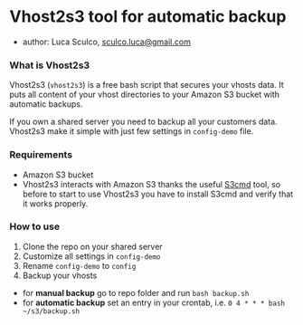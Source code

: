 # Vhost2s3 tool for automatic backup
- author: Luca Sculco, [sculco.luca@gmail.com](mailto:sculco.luca@gmail.com)


### What is Vhost2s3
Vhost2s3 (`vhost2s3`) is a free bash script that secures your vhosts data.
It puts all content of your vhost directories to your Amazon S3 bucket with automatic backups.

If you own a shared server you need to backup all your customers data.
Vhost2s3 make it simple with just few settings in `config-demo` file.


### Requirements
- Amazon S3 bucket
- Vhost2s3 interacts with Amazon S3 thanks the useful [S3cmd](https://github.com/s3tools/s3cmd) tool, so before to start to use Vhost2s3 you have to install S3cmd and verify that it works properly.


### How to use
1. Clone the repo on your shared server
2. Customize all settings in `config-demo`
3. Rename `config-demo` to `config`
4. Backup your vhosts
 * for **manual backup** go to repo folder and run `bash backup.sh`
 * for **automatic backup** set an entry in your crontab, i.e. `0 4 * * * bash ~/s3/backup.sh`
